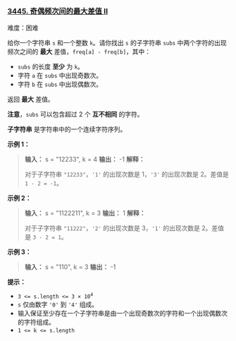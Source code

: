 ### [3445\. 奇偶频次间的最大差值 II](https://leetcode.cn/problems/maximum-difference-between-even-and-odd-frequency-ii/)

难度：困难

给你一个字符串 `s` 和一个整数 `k`。请你找出 `s` 的子字符串 `subs` 中两个字符的出现频次之间的 **最大** 差值，`freq[a] - freq[b]`，其中：

- `subs` 的长度 **至少** 为 `k`。
- 字符 `a` 在 `subs` 中出现奇数次。
- 字符 `b` 在 `subs` 中出现偶数次。

返回 **最大** 差值。

**注意**，`subs` 可以包含超过 2 个 **互不相同** 的字符。

**子字符串** 是字符串中的一个连续字符序列。

**示例 1：**

> **输入：** s = "12233", k = 4
> **输出：** -1
> **解释：**
>
> 对于子字符串 `"12233"`，`'1'` 的出现次数是 1，`'3'` 的出现次数是 2。差值是 `1 - 2 = -1`。

**示例 2：**

> **输入：** s = "1122211", k = 3
> **输出：** 1
> **解释：**
>
> 对于子字符串 `"11222"`，`'2'` 的出现次数是 3，`'1'` 的出现次数是 2。差值是 `3 - 2 = 1`。

**示例 3：**

> **输入：** s = "110", k = 3
> **输出：** -1

**提示：**

- <code>3 <= s.length <= 3 &times; 10<sup>4</sup></code>
- `s` 仅由数字 `'0'` 到 `'4'` 组成。
- 输入保证至少存在一个子字符串是由一个出现奇数次的字符和一个出现偶数次的字符组成。
- `1 <= k <= s.length`
